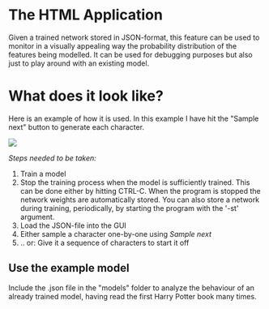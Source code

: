 # The HTML Application

Given a trained network stored in JSON-format, this feature can be used to 
monitor in a visually appealing way the probability distribution of the features being modelled. 
It can be used for debugging purposes but also just to play around with an existing model.

# What does it look like?

Here is an example of how it is used. In this example I have hit the "Sample next" button to generate each character.

<img src="https://raw.githubusercontent.com/Ricardicus/recurrent-neural-net/master/html/Screendump_example.png"></img>

<i>Steps needed to be taken:</i>
<ol>
  <li>Train a model</li>
  <li>Stop the training process when the model is sufficiently trained. This can be done either by hitting CTRL-C. When the program is stopped the network weights are automatically stored. You can also store a network during training, periodically, by starting the program with the '-st' argument.</li>
  <li>Load the JSON-file into the GUI</li>
  <li>Either sample a character one-by-one using <i>Sample next</i></li>
  <li>.. or: Give it a sequence of characters to start it off</li>
</ol>

## Use the example model

Include the .json file in the "models" folder to analyze the behaviour of an already trained model, having read the first Harry Potter book many times. 
